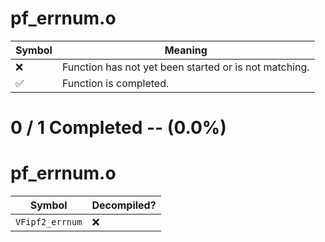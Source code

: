 # pf_errnum.o
| Symbol | Meaning 
| ------------- | ------------- 
| :x: | Function has not yet been started or is not matching. 
| :white_check_mark: | Function is completed. 


# 0 / 1 Completed -- (0.0%)
# pf_errnum.o
| Symbol | Decompiled? |
| ------------- | ------------- |
| `VFipf2_errnum` | :x: |
